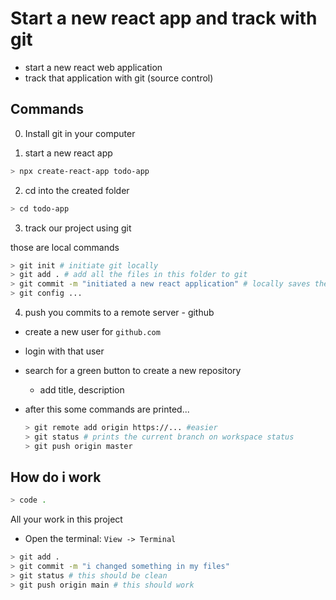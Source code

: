 # Start a new react app and track with git

- start a new react web application
- track that application with git (source control)

## Commands

0. Install git in your computer

1. start a new react app

```bash
> npx create-react-app todo-app
```

2. cd into the created folder

```bash
> cd todo-app
```

3. track our project using git

those are local commands

```bash
> git init # initiate git locally
> git add . # add all the files in this folder to git
> git commit -m "initiated a new react application" # locally saves the version of the files
> git config ...
```

4. push you commits to a remote server - github

- create a new user for `github.com`
- login with that user
- search for a green button to create a new repository
  - add title, description
- after this some commands are printed...

    ```bash
    > git remote add origin https://... #easier
    > git status # prints the current branch on workspace status
    > git push origin master
    ```

## How do i work


```bash
> code .
```

All your work in this project

- Open the terminal: `View -> Terminal`

```bash
> git add .
> git commit -m "i changed something in my files"
> git status # this should be clean
> git push origin main # this should work
```

